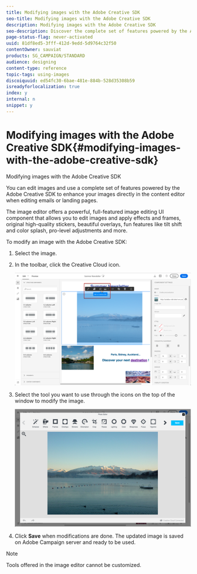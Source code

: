 ```yaml
---
title: Modifying images with the Adobe Creative SDK
seo-title: Modifying images with the Adobe Creative SDK
description: Modifying images with the Adobe Creative SDK
seo-description: Discover the complete set of features powered by the Adobe Creative SDK to enhance your images directly in the content editor.
page-status-flag: never-activated
uuid: 81df8ed5-3fff-412d-9edd-5d9764c32f50
contentOwner: sauviat
products: SG_CAMPAIGN/STANDARD
audience: designing
content-type: reference
topic-tags: using-images
discoiquuid: ed54fc30-6bae-481e-884b-528d35308b59
isreadyforlocalization: true
index: y
internal: n
snippet: y
---
```


# Modifying images with the Adobe Creative SDK{#modifying-images-with-the-adobe-creative-sdk}

Modifying images with the Adobe Creative SDK

You can edit images and use a complete set of features powered by the Adobe Creative SDK to enhance your images directly in the content editor when editing emails or landing pages.

The image editor offers a powerful, full-featured image editing UI component that allows you to edit images and apply effects and frames, original high-quality stickers, beautiful overlays, fun features like tilt shift and color splash, pro-level adjustments and more.

To modify an image with the Adobe Creative SDK:

1. Select the image.
1. In the toolbar, click the Creative Cloud icon.

   ![](assets/des_creative_sdk_icon.png)

1. Select the tool you want to use through the icons on the top of the window to modify the image.

   ![](assets/email_designer_ccSdkToolbar.png)

1. Click **Save** when modifications are done. The updated image is saved on Adobe Campaign server and ready to be used.

>[!NOTE]
>
>Tools offered in the image editor cannot be customized.

